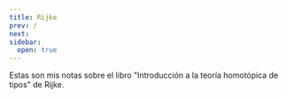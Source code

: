 ```yaml
---
title: Rijke
prev: /
next: 
sidebar:
  open: true
---
```


Estas son mis notas sobre el libro "Introducción a la teoría homotópica de tipos" de 
Rijke.
